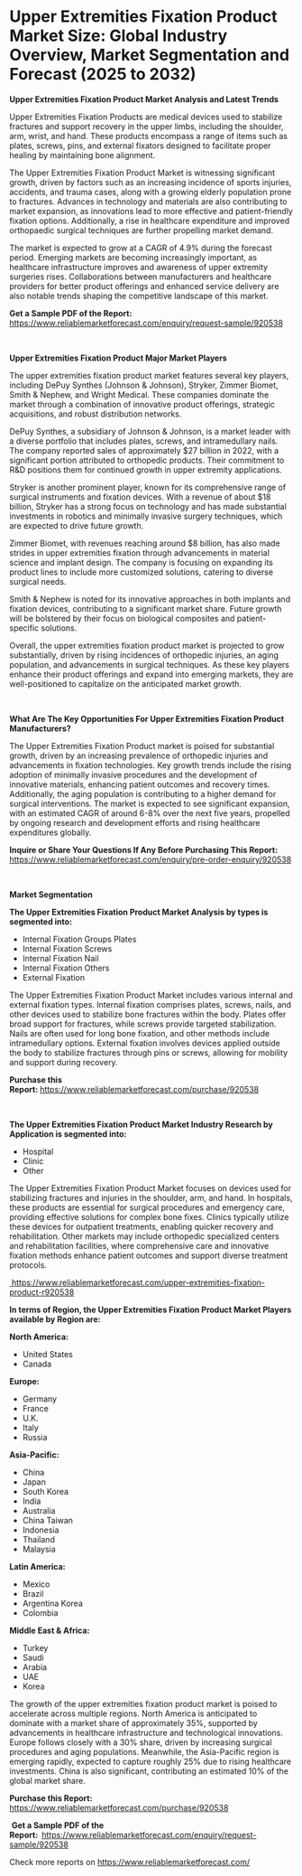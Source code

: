 <p><h1>Upper Extremities Fixation Product Market Size: Global Industry Overview, Market Segmentation and Forecast (2025 to 2032)</h1></p><p><strong>Upper Extremities Fixation Product Market Analysis and Latest Trends</strong></p>
<p><p>Upper Extremities Fixation Products are medical devices used to stabilize fractures and support recovery in the upper limbs, including the shoulder, arm, wrist, and hand. These products encompass a range of items such as plates, screws, pins, and external fixators designed to facilitate proper healing by maintaining bone alignment.</p><p>The Upper Extremities Fixation Product Market is witnessing significant growth, driven by factors such as an increasing incidence of sports injuries, accidents, and trauma cases, along with a growing elderly population prone to fractures. Advances in technology and materials are also contributing to market expansion, as innovations lead to more effective and patient-friendly fixation options. Additionally, a rise in healthcare expenditure and improved orthopaedic surgical techniques are further propelling market demand.</p><p>The market is expected to grow at a CAGR of 4.9% during the forecast period. Emerging markets are becoming increasingly important, as healthcare infrastructure improves and awareness of upper extremity surgeries rises. Collaborations between manufacturers and healthcare providers for better product offerings and enhanced service delivery are also notable trends shaping the competitive landscape of this market.</p></p>
<p><strong>Get a Sample PDF of the Report:&nbsp;</strong> <a href="https://www.reliablemarketforecast.com/enquiry/request-sample/920538?utm_campaign=2753&utm_medium=2&utm_source=Github&utm_content=ia&utm_term=07032025&utm_id=upper-extremities-fixation-product">https://www.reliablemarketforecast.com/enquiry/request-sample/920538</a></p>
<p>&nbsp;</p>
<p><strong>Upper Extremities Fixation Product Major Market Players</strong></p>
<p><p>The upper extremities fixation product market features several key players, including DePuy Synthes (Johnson & Johnson), Stryker, Zimmer Biomet, Smith & Nephew, and Wright Medical. These companies dominate the market through a combination of innovative product offerings, strategic acquisitions, and robust distribution networks.</p><p>DePuy Synthes, a subsidiary of Johnson & Johnson, is a market leader with a diverse portfolio that includes plates, screws, and intramedullary nails. The company reported sales of approximately $27 billion in 2022, with a significant portion attributed to orthopedic products. Their commitment to R&D positions them for continued growth in upper extremity applications.</p><p>Stryker is another prominent player, known for its comprehensive range of surgical instruments and fixation devices. With a revenue of about $18 billion, Stryker has a strong focus on technology and has made substantial investments in robotics and minimally invasive surgery techniques, which are expected to drive future growth.</p><p>Zimmer Biomet, with revenues reaching around $8 billion, has also made strides in upper extremities fixation through advancements in material science and implant design. The company is focusing on expanding its product lines to include more customized solutions, catering to diverse surgical needs.</p><p>Smith & Nephew is noted for its innovative approaches in both implants and fixation devices, contributing to a significant market share. Future growth will be bolstered by their focus on biological composites and patient-specific solutions.</p><p>Overall, the upper extremities fixation product market is projected to grow substantially, driven by rising incidences of orthopedic injuries, an aging population, and advancements in surgical techniques. As these key players enhance their product offerings and expand into emerging markets, they are well-positioned to capitalize on the anticipated market growth.</p></p>
<p>&nbsp;</p>
<p><strong>What Are The Key Opportunities For Upper Extremities Fixation Product Manufacturers?</strong></p>
<p><p>The Upper Extremities Fixation Product market is poised for substantial growth, driven by an increasing prevalence of orthopedic injuries and advancements in fixation technologies. Key growth trends include the rising adoption of minimally invasive procedures and the development of innovative materials, enhancing patient outcomes and recovery times. Additionally, the aging population is contributing to a higher demand for surgical interventions. The market is expected to see significant expansion, with an estimated CAGR of around 6-8% over the next five years, propelled by ongoing research and development efforts and rising healthcare expenditures globally.</p></p>
<p><strong>Inquire or Share Your Questions If Any Before Purchasing This Report:</strong> <a href="https://www.reliablemarketforecast.com/enquiry/pre-order-enquiry/920538?utm_campaign=2753&utm_medium=2&utm_source=Github&utm_content=ia&utm_term=07032025&utm_id=upper-extremities-fixation-product">https://www.reliablemarketforecast.com/enquiry/pre-order-enquiry/920538</a></p>
<p>&nbsp;</p>
<p><strong>Market Segmentation</strong></p>
<p><strong>The Upper Extremities Fixation Product Market Analysis by types is segmented into:</strong></p>
<p><ul><li>Internal Fixation Groups Plates</li><li>Internal Fixation Screws</li><li>Internal Fixation Nail</li><li>Internal Fixation Others</li><li>External Fixation</li></ul></p>
<p><p>The Upper Extremities Fixation Product Market includes various internal and external fixation types. Internal fixation comprises plates, screws, nails, and other devices used to stabilize bone fractures within the body. Plates offer broad support for fractures, while screws provide targeted stabilization. Nails are often used for long bone fixation, and other methods include intramedullary options. External fixation involves devices applied outside the body to stabilize fractures through pins or screws, allowing for mobility and support during recovery.</p></p>
<p><strong>Purchase this Report:&nbsp;</strong><a href="https://www.reliablemarketforecast.com/purchase/920538?utm_campaign=2753&utm_medium=2&utm_source=Github&utm_content=ia&utm_term=07032025&utm_id=upper-extremities-fixation-product">https://www.reliablemarketforecast.com/purchase/920538</a></p>
<p>&nbsp;</p>
<p><strong>The Upper Extremities Fixation Product Market Industry Research by Application is segmented into:</strong></p>
<p><ul><li>Hospital</li><li>Clinic</li><li>Other</li></ul></p>
<p><p>The Upper Extremities Fixation Product Market focuses on devices used for stabilizing fractures and injuries in the shoulder, arm, and hand. In hospitals, these products are essential for surgical procedures and emergency care, providing effective solutions for complex bone fixes. Clinics typically utilize these devices for outpatient treatments, enabling quicker recovery and rehabilitation. Other markets may include orthopedic specialized centers and rehabilitation facilities, where comprehensive care and innovative fixation methods enhance patient outcomes and support diverse treatment protocols.</p></p>
<p><a href="https://www.reliablemarketforecast.com/upper-extremities-fixation-product-r920538?utm_campaign=2753&utm_medium=2&utm_source=Github&utm_content=ia&utm_term=07032025&utm_id=upper-extremities-fixation-product">&nbsp;https://www.reliablemarketforecast.com/upper-extremities-fixation-product-r920538</a></p>
<p><strong>In terms of Region, the Upper Extremities Fixation Product Market Players available by Region are:</strong></p>
<p>
    <p> <strong> North America: </strong>
        <ul>
            <li>United States</li>
            <li>Canada</li>
        </ul>
        </p> 
    <p> <strong> Europe: </strong>
        <ul>
            <li>Germany</li>
            <li>France</li>
            <li>U.K.</li>
            <li>Italy</li>
            <li>Russia</li>
        </ul>
        </p> 
    <p> <strong> Asia-Pacific: </strong>
        <ul>
            <li>China</li>
            <li>Japan</li>
            <li>South Korea</li>
            <li>India</li>
            <li>Australia</li>
            <li>China Taiwan</li>
            <li>Indonesia</li>
            <li>Thailand</li>
            <li>Malaysia</li>
        </ul>
        </p> 
    <p> <strong> Latin America: </strong>
        <ul>
            <li>Mexico</li>
            <li>Brazil</li>
            <li>Argentina Korea</li>
            <li>Colombia</li>
        </ul>
        </p> 
    <p> <strong> Middle East & Africa: </strong>
        <ul>
            <li>Turkey</li>
            <li>Saudi</li>
            <li>Arabia</li>
            <li>UAE</li>
            <li>Korea</li>
        </ul>
    </p>
    </p>
<p><p>The growth of the upper extremities fixation product market is poised to accelerate across multiple regions. North America is anticipated to dominate with a market share of approximately 35%, supported by advancements in healthcare infrastructure and technological innovations. Europe follows closely with a 30% share, driven by increasing surgical procedures and aging populations. Meanwhile, the Asia-Pacific region is emerging rapidly, expected to capture roughly 25% due to rising healthcare investments. China is also significant, contributing an estimated 10% of the global market share.</p></p>
<p><strong>Purchase this Report: </strong><a href="https://www.reliablemarketforecast.com/purchase/920538?utm_campaign=2753&utm_medium=2&utm_source=Github&utm_content=ia&utm_term=07032025&utm_id=upper-extremities-fixation-product">https://www.reliablemarketforecast.com/purchase/920538</a></p>
<p>&nbsp;<strong>Get a Sample PDF of the Report:&nbsp;&nbsp;</strong><a href="https://www.reliablemarketforecast.com/enquiry/request-sample/920538?utm_campaign=2753&utm_medium=2&utm_source=Github&utm_content=ia&utm_term=07032025&utm_id=upper-extremities-fixation-product">https://www.reliablemarketforecast.com/enquiry/request-sample/920538</a></p>
<p><strong></strong></p>
<p>Check more reports on <a href="https://www.reliablemarketforecast.com/?utm_campaign=2753&utm_medium=2&utm_source=Github&utm_content=ia&utm_term=07032025&utm_id=upper-extremities-fixation-product">https://www.reliablemarketforecast.com/</a></p>
